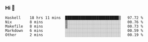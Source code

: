### Hi 👋

<!--START_SECTION:waka-->

```text
Haskell    18 hrs 11 mins  ████████████████████████▒   97.72 %
Nix        8 mins          ▒░░░░░░░░░░░░░░░░░░░░░░░░   00.76 %
Makefile   8 mins          ▒░░░░░░░░░░░░░░░░░░░░░░░░   00.73 %
Markdown   6 mins          ░░░░░░░░░░░░░░░░░░░░░░░░░   00.59 %
Other      2 mins          ░░░░░░░░░░░░░░░░░░░░░░░░░   00.19 %
```

<!--END_SECTION:waka-->

